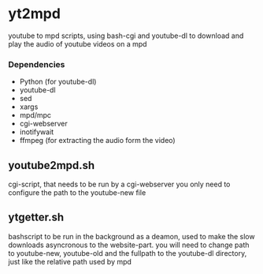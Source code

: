 yt2mpd
======

youtube to mpd scripts, using bash-cgi and youtube-dl to download and play the audio of youtube videos on a mpd

### Dependencies
* Python (for youtube-dl)
* youtube-dl
* sed
* xargs
* mpd/mpc
* cgi-webserver
* inotifywait
* ffmpeg (for extracting the audio form the video)


youtube2mpd.sh
--------------
cgi-script, that needs to be run by a cgi-webserver
you only need to configure the path to the youtube-new file

ytgetter.sh
-----------
bashscript to be run in the background as a deamon, used to make the slow downloads asyncronous to the website-part.
you will need to change path to youtube-new, youtube-old and the fullpath to the youtube-dl directory, just like the relative path used by mpd